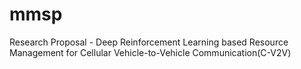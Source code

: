 # mmsp
Research Proposal -  Deep Reinforcement Learning based Resource Management for Cellular Vehicle-to-Vehicle Communication(C-V2V)
